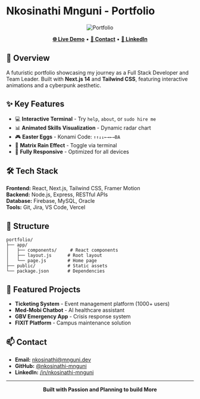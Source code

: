 # Nkosinathi Mnguni - Portfolio

<div align="center">

![Portfolio](https://img.shields.io/badge/Full%20Stack-Developer-00D9FF?style=for-the-badge)

[**🌐 Live Demo**](https://mnguni.dev) • [**📧 Contact**](mailto:nkosinathi@mnguni.dev) • [**💼 LinkedIn**](https://linkedin.com/in/nkosinathi-mnguni-dev)

</div>

## 🚀 Overview

A futuristic portfolio showcasing my journey as a Full Stack Developer and Team Leader. Built with **Next.js 14** and **Tailwind CSS**, featuring interactive animations and a cyberpunk aesthetic.

## ✨ Key Features

- 💻 **Interactive Terminal** - Try `help`, `about`, or `sudo hire me`
- 📊 **Animated Skills Visualization** - Dynamic radar chart
- 🎮 **Easter Eggs** - Konami Code: `↑↑↓↓←→←→BA`
- 🌊 **Matrix Rain Effect** - Toggle via terminal
- 📱 **Fully Responsive** - Optimized for all devices

## 🛠️ Tech Stack

**Frontend:** React, Next.js, Tailwind CSS, Framer Motion  
**Backend:** Node.js, Express, RESTful APIs  
**Database:** Firebase, MySQL, Oracle  
**Tools:** Git, Jira, VS Code, Vercel

## 📂 Structure

```
portfolio/
├── app/
│   ├── components/     # React components
│   ├── layout.js      # Root layout
│   └── page.js        # Home page
├── public/            # Static assets
└── package.json       # Dependencies
```

## 🎯 Featured Projects

- **Ticketing System** - Event management platform (1000+ users)
- **Med-Mobi Chatbot** - AI healthcare assistant
- **GBV Emergency App** - Crisis response system
- **FIXIT Platform** - Campus maintenance solution

## 📫 Contact

- **Email:** nkosinathi@mnguni.dev
- **GitHub:** [@nkosinathi-mnguni](https://github.com/TDEEZYpro)
- **LinkedIn:** [/in/nkosinathi-mnguni](https://linkedin.com/in/nkosinathi-mnguni-dev)

---

<div align="center">

**Built with Passion and Planning to build More**

</div>
